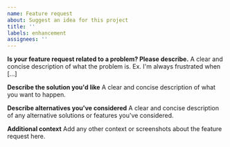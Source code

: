 ```yaml
---
name: Feature request
about: Suggest an idea for this project
title: ''
labels: enhancement
assignees: ''
---
```


**Is your feature request related to a problem? Please describe.**
A clear and concise description of what the problem is. Ex. I'm always frustrated when [...]

**Describe the solution you'd like**
A clear and concise description of what you want to happen.

**Describe alternatives you've considered**
A clear and concise description of any alternative solutions or features you've considered.

**Additional context**
Add any other context or screenshots about the feature request here.

<!--
You may be able to add your desired feature with a custom command. Check out the examples here: https://github.com/jesseduffield/lazygit/wiki/Custom-Commands-Compendium

If a custom command does what you want but you still want to see the feature built-in to lazygit, feel free to paste the custom command into the issue to help us better understand the functionality you want.

We also encourage you to put up a PR yourself! Who cares if you've never written Go before, neither did any of the existing contributors before their first lazygit PR! Check out the PR tutorial here: https://www.youtube.com/watch?v=kNavnhzZHtk&ab_channel=JesseDuffield

Also check out the contributing guide here: https://github.com/jesseduffield/lazygit/blob/master/CONTRIBUTING.md
-->
